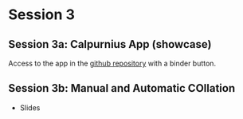 # Session 3

## Session 3a: Calpurnius App (showcase)
Access to the app in the [github repository](https://github.com/enury/collation-viz) with a binder button.

## Session 3b: Manual and Automatic COllation
- Slides
